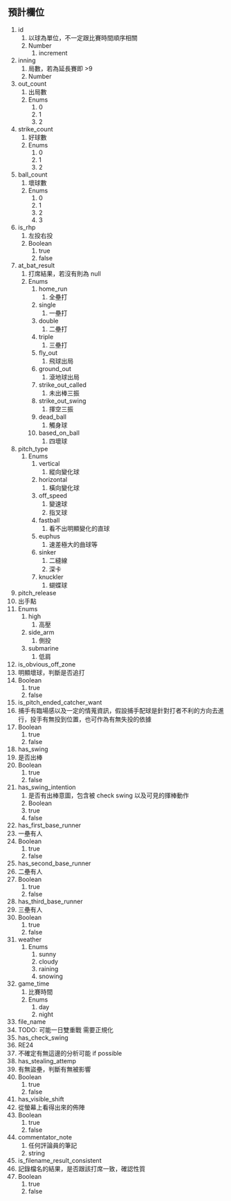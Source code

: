 
## 預計欄位
1. id
   1.  以球為單位，不一定跟比賽時間順序相關
   2.  Number
       1.  increment
2. inning
   1. 局數，若為延長賽即 >9
   2. Number
3. out_count
   1. 出局數
   2. Enums
      1. 0
      2. 1
      3. 2
4. strike_count
   1. 好球數
   2. Enums
      1. 0
      2. 1
      3. 2
5. ball_count
   1. 壞球數
   2. Enums
      1. 0
      2. 1
      3. 2
      4. 3
6. is_rhp
   1. 左投右投
   2. Boolean
      1. true
      2. false
7. at_bat_result
   1. 打席結果，若沒有則為 null
   2. Enums
      1. home_run
         1. 全壘打
      2. single
         1. 一壘打
      3. double
         1. 二壘打
      4. triple
         1. 三壘打
      5. fly_out
         1. 飛球出局
      6. ground_out
         1. 滾地球出局
      7. strike_out_called
         1. 未出棒三振
      8. strike_out_swing
         1. 揮空三振
      9.  dead_ball
          1.  觸身球
      10. based_on_ball
          1.  四壞球
8. pitch_type 
   1. Enums
      1. vertical
         1. 縱向變化球
      2. horizontal
         1. 橫向變化球
      3. off_speed
         1. 變速球
         2. 指叉球
      4. fastball
         1. 看不出明顯變化的直球
      5. euphus
         1. 速差極大的曲球等
      6. sinker
         1. 二縫線
         2. 深卡
      7. knuckler
         1. 蝴蝶球
9.  pitch_release
   1. 出手點
   2. Enums
      1. high
         1. 高壓
      2. side_arm
         1. 側投
      3. submarine
         1. 低肩
10. is_obvious_off_zone
   1. 明顯壞球，判斷是否追打
   2. Boolean
      1. true
      2. false
11. is_pitch_ended_catcher_want
   1.  捕手有臨場感以及一定的情蒐資訊，假設捕手配球是針對打者不利的方向去進行，投手有無投到位置，也可作為有無失投的依據
   2. Boolean
      1. true
      2. false
12. has_swing
   1. 是否出棒
   2. Boolean
      1. true
      2. false
13. has_swing_intention
    1.  是否有出棒意圖，包含被 check swing 以及可見的揮棒動作
    2.  Boolean
      1. true
      2. false  
14. has_first_base_runner
   1. 一壘有人
   2. Boolean
      1. true
      2. false
15. has_second_base_runner
   1. 二壘有人
   2. Boolean
      1. true
      2. false
16. has_third_base_runner
   1. 三壘有人
   2. Boolean
      1. true
      2. false
17. weather
    1.  Enums
        1.  sunny
        2.  cloudy
        3.  raining
        4.  snowing
18. game_time
    1.  比賽時間
    2.  Enums
        1.  day
        2.  night
19. file_name
   1. TODO: 可能一日雙重戰 需要正規化 
20. has_check_swing
21. RE24
   1. 不確定有無這邊的分析可能 if possible
22. has_stealing_attemp
   1. 有無盜壘，判斷有無被影響
   2. Boolean
      1. true
      2. false
23. has_visible_shift
   1. 從螢幕上看得出來的佈陣
   2. Boolean
      1. true
      2. false
24. commentator_note
    1.  任何評論員的筆記
    2.  string
25. is_filename_result_consistent
   1.  記錄檔名的結果，是否跟該打席一致，確認性質
   2. Boolean
      1. true
      2. false



